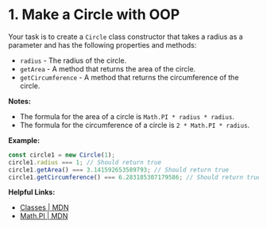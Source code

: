 # 1. Make a Circle with OOP

Your task is to create a `Circle` class constructor that takes a radius as a parameter and has the following properties and methods:

- `radius` - The radius of the circle.
- `getArea` - A method that returns the area of the circle.
- `getCircumference` - A method that returns the circumference of the circle.

**Notes:**

- The formula for the area of a circle is `Math.PI * radius * radius`.
- The formula for the circumference of a circle is `2 * Math.PI * radius`.

**Example:**

```javascript
const circle1 = new Circle(1);
circle1.radius === 1; // Should return true
circle1.getArea() === 3.141592653589793; // Should return true
circle1.getCircumference() === 6.283185307179586; // Should return true
```

**Helpful Links:**

- [Classes | MDN](https://developer.mozilla.org/en-US/docs/Web/JavaScript/Reference/Classes)
- [Math.PI | MDN](https://developer.mozilla.org/en-US/docs/Web/JavaScript/Reference/Global_Objects/Math/PI)
